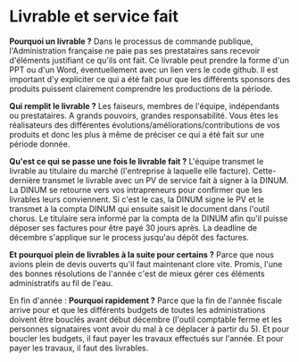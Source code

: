 # Livrable et service fait

**Pourquoi un livrable ?** Dans le processus de commande publique, l'Administration française ne paie pas ses prestataires sans recevoir d'éléments justifiant ce qu'ils ont fait. Ce livrable peut prendre la forme d'un PPT ou d'un Word, éventuellement avec un lien vers le code github. Il est important d'y expliciter ce qui a été fait pour que les différents sponsors des produits puissent clairement comprendre les productions de la période.

**Qui remplit le livrable ?** Les faiseurs, membres de l'équipe, indépendants ou prestataires. A grands pouvoirs, grandes responsabilité. Vous êtes les réalisateurs des différentes évolutions/améliorations/contributions de vos produits et donc les plus à même de préciser ce qui a été fait sur une période donnée.

**Qu'est ce qui se passe une fois le livrable fait ?** L'équipe transmet le livrable au titulaire du marché (l'entreprise à laquelle elle facture). Cette-dernière transmet le livrable avec un PV de service fait à signer à la DINUM. La DINUM se retourne vers vos intrapreneurs pour confirmer que les livrables leurs conviennent. Si c'est le cas, la DINUM signe le PV et le transmet à la compta DINUM qui ensuite saisit le document dans l'outil chorus. Le titulaire sera informé par la compta de la DINUM afin qu'il puisse déposer ses factures pour être payé 30 jours après. La deadline de décembre s'applique sur le process jusqu'au dépôt des factures.

**Et pourquoi plein de livrables à la suite pour certains ?** Parce que nous avions plein de devis ouverts qu'il faut maintenant clore vite. Promis, l'une des bonnes résolutions de l'année c'est de mieux gérer ces éléments administratifs au fil de l'eau.

En fin d'année : **Pourquoi rapidement ?** Parce que la fin de l'année fiscale arrive pour et que les différents budgets de toutes les administrations doivent être bouclés avant début décembre (l'outil comptable ferme et les personnes signataires vont avoir du mal à ce déplacer à partir du 5). Et pour boucler les budgets, il faut payer les travaux effectués sur l'année. Et pour payer les travaux, il faut des livrables.
